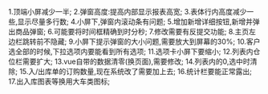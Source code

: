 1.顶端小屏减少一半;
2.弹窗高度:提高内部显示报表高宽;
3.表体行内高度减少一些,显示尽量多行数; 
4.小屏下,弹窗内滚动条有问题;
5.增加新增详细按钮,新增并弹出商品弹窗;
6.可能要将时间框精确到时分秒;
7.修改需要有反提交功能;
8.主页左边栏跳转前不隐藏;
9.小屏下提示弹窗的大小问题,需要放大到屏幕的30%;
10.客户选全部的时候,下拉选项内要能看到所有选项;
11.选项卡小屏下要缩小;
12.列表内仓位栏需要扩大;
13.vue自带的数据清零(换页面),需要修改;
14.列表内的0,选中时清除;
15.入/出库单的订购数量,现在系统改了需要加上去;
16.统计栏要能正常露出;
17.出入库图表等换用大车类图标;